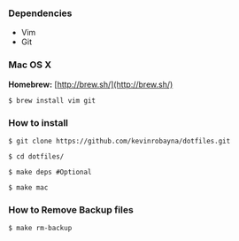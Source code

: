 ### Dependencies

* Vim
* Git

### Mac OS X

**Homebrew:** [http://brew.sh/](http://brew.sh/)

    $ brew install vim git

### How to install

    $ git clone https://github.com/kevinrobayna/dotfiles.git

    $ cd dotfiles/

    $ make deps #Optional

    $ make mac 

### How to Remove Backup files
    
    $ make rm-backup

